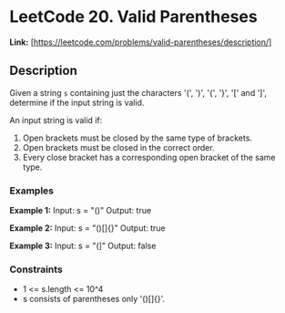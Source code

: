 # LeetCode 20. Valid Parentheses

**Link:** [https://leetcode.com/problems/valid-parentheses/description/]

## Description

Given a string `s` containing just the characters '(', ')', '{', '}', '[' and ']', determine if the input string is valid.

An input string is valid if:
1. Open brackets must be closed by the same type of brackets.
2. Open brackets must be closed in the correct order.
3. Every close bracket has a corresponding open bracket of the same type.

### Examples

**Example 1:**
Input: s = "()"
Output: true

**Example 2:**
Input: s = "()[]{}"
Output: true

**Example 3:**
Input: s = "(]"
Output: false

### Constraints
- 1 <= s.length <= 10^4
- s consists of parentheses only '()[]{}'.
